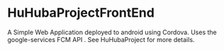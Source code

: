 # HuHubaProjectFrontEnd
A Simple Web Application deployed to android using Cordova. Uses the google-services FCM API . See HuHubaProject for more details.
